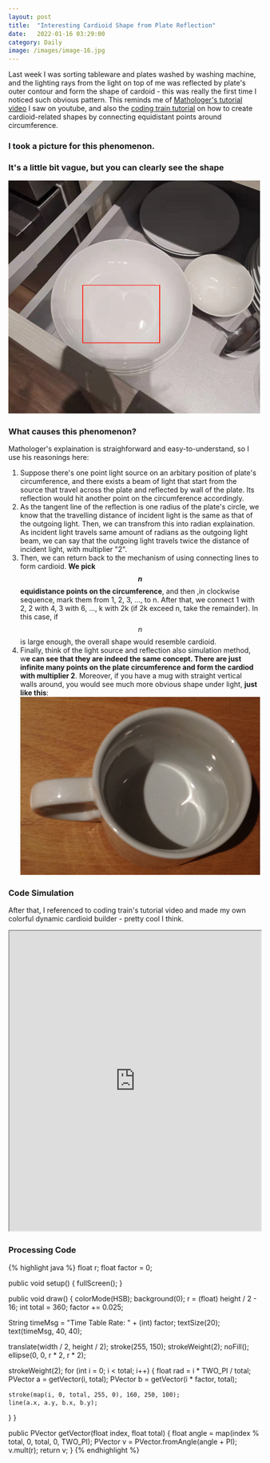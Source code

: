 ```yaml
---
layout: post
title:  "Interesting Cardioid Shape from Plate Reflection"
date:   2022-01-16 03:29:00
category: Daily
image: /images/image-16.jpg
---
```

Last week I was sorting tableware and plates washed by washing machine, and the lighting rays from the light on top of me was reflected by plate's outer contour and form the shape of cardoid - this was really the first time I noticed such obvious pattern. This reminds me of [Mathologer's tutorial video](https://www.youtube.com/watch?v=qhbuKbxJsk8&t=0s) I saw on youtube, and also the [coding train tutorial](https://www.youtube.com/watch?v=bl3nc_a1nvs&list=PLRqwX-V7Uu6ZiZxtDDRCi6uhfTH4FilpH&index=190) on how to create cardioid-related shapes by connecting equidistant points around circumference.

### I took a picture for this phenomenon.
### It's a little bit vague, but you can clearly see the shape
![plate cardioid](/post-images/Daily-Cardioid/1.png)

### What causes this phenomenon?

Mathologer's explaination is straighforward and easy-to-understand, so I use his reasonings here:
1. Suppose there's one point light source on an arbitary position of plate's circumference, and there exists a beam of light that start from the source that travel across the plate and reflected by wall of the plate. Its reflection would hit another point on the circumference accordingly.
2. As the tangent line of the reflection is one radius of the plate's circle, we know that the travelling distance of incident light is the same as that of the outgoing light. Then, we can transfrom this into radian explaination. As incident light travels same amount of radians as the outgoing light beam, we can say that the outgoing light travels twice the distance of incident light, with multiplier "2".
3. Then, we can return back to the mechanism of using connecting lines to form cardioid. **We pick $$n$$ equidistance points on the circumference**, and then ,in clockwise sequence, mark them from 1, 2, 3, ..., to n. After that, we connect 1 with 2, 2 with 4, 3 with 6, ..., k with 2k (if 2k exceed n, take the remainder). In this case, if $$n$$ is large enough, the overall shape would resemble cardioid. 
4. Finally, think of the light source and reflection also simulation method, w**e can see that they are indeed the same concept. There are just infinite many points on the plate circumference and form the cardiod with multiplier 2**. Moreover, if you have a mug with straight vertical walls around, you would see much more obvious shape under light, **just like this**:
![mug](/post-images/Daily-Cardioid/2.jpg)

### Code Simulation

After that, I referenced to coding train's tutorial video and made my own colorful dynamic cardioid builder - pretty cool I think.
<iframe width="100%" height="600"
  src="https://www.youtube.com/embed/l_T-HNBRddA">
</iframe>

### Processing Code
{% highlight java %}
float r;
float factor = 0;

public void setup() {
  fullScreen();
}

public void draw() {
  colorMode(HSB);
  background(0);
  r = (float) height / 2 - 16;
  int total = 360;
  factor += 0.025;

  String timeMsg = "Time Table Rate: " + (int) factor;
  textSize(20);
  text(timeMsg, 40, 40);

  translate(width / 2, height / 2);
  stroke(255, 150);
  strokeWeight(2);
  noFill();
  ellipse(0, 0, r * 2, r * 2);

  strokeWeight(2);
  for (int i = 0; i < total; i++) {
    float rad = i * TWO_PI / total;
    PVector a = getVector(i, total);
    PVector b = getVector(i * factor, total);

    stroke(map(i, 0, total, 255, 0), 160, 250, 100);
    line(a.x, a.y, b.x, b.y);
  }
}

public PVector getVector(float index, float total) {
  float angle = map(index % total, 0, total, 0, TWO_PI);
  PVector v = PVector.fromAngle(angle + PI);
  v.mult(r);
  return v;
}
{% endhighlight %}
